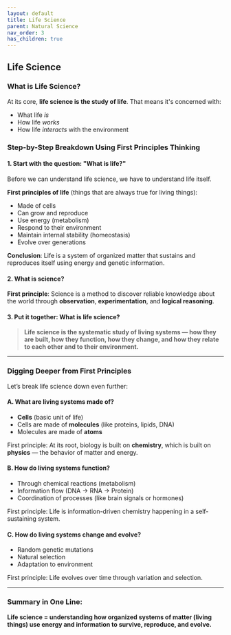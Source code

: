 ```yaml
---
layout: default
title: Life Science
parent: Natural Science
nav_order: 3
has_children: true
---
```


## Life Science

### What is Life Science?

At its core, **life science is the study of life**. That means it's concerned with:

* What life *is*
* How life *works*
* How life *interacts* with the environment

### Step-by-Step Breakdown Using First Principles Thinking

#### 1. Start with the question: "What is life?"

Before we can understand life science, we have to understand life itself.

**First principles of life** (things that are always true for living things):

* Made of cells
* Can grow and reproduce
* Use energy (metabolism)
* Respond to their environment
* Maintain internal stability (homeostasis)
* Evolve over generations

**Conclusion**: Life is a system of organized matter that sustains and reproduces itself using energy and genetic information.

#### **2. What is science?**

**First principle**: Science is a method to discover reliable knowledge about the world through **observation**, **experimentation**, and **logical reasoning**.

#### **3. Put it together: What is life science?**

> **Life science is the systematic study of living systems — how they are built, how they function, how they change, and how they relate to each other and to their environment.**

---

### Digging Deeper from First Principles

Let’s break life science down even further:

#### **A. What are living systems made of?**

* **Cells** (basic unit of life)
* Cells are made of **molecules** (like proteins, lipids, DNA)
* Molecules are made of **atoms**

First principle: At its root, biology is built on **chemistry**, which is built on **physics** — the behavior of matter and energy.

#### **B. How do living systems function?**

* Through chemical reactions (metabolism)
* Information flow (DNA → RNA → Protein)
* Coordination of processes (like brain signals or hormones)

First principle: Life is information-driven chemistry happening in a self-sustaining system.

#### **C. How do living systems change and evolve?**

* Random genetic mutations
* Natural selection
* Adaptation to environment

First principle: Life evolves over time through variation and selection.

---

### Summary in One Line:

**Life science = understanding how organized systems of matter (living things) use energy and information to survive, reproduce, and evolve.**
